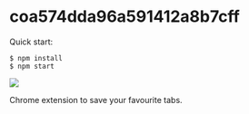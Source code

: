 # coa574dda96a591412a8b7cff

Quick start:

```
$ npm install
$ npm start
````

<img src="Screenshot.png">

Chrome extension to save your favourite tabs.